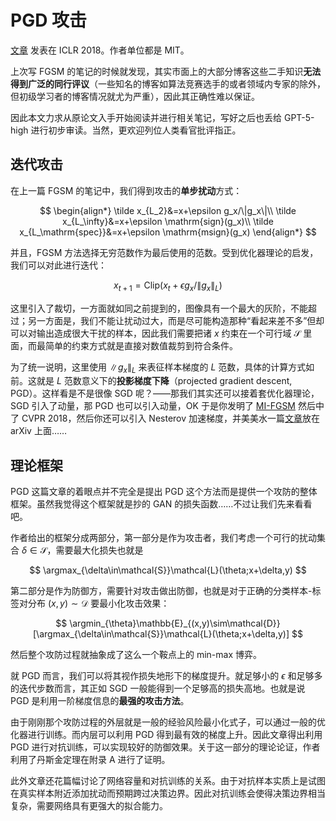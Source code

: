 # PGD 攻击

[文章](https://arxiv.org/abs/1706.06083) 发表在 ICLR 2018。作者单位都是 MIT。

上次写 FGSM 的笔记的时候就发现，其实市面上的大部分博客这些二手知识**无法得到广泛的同行评议**（一些知名的博客如算法竞赛选手的或者领域内专家的除外，但初级学习者的博客情况就尤为严重），因此其正确性难以保证。

因此本文力求从原论文入手开始阅读并进行相关笔记，写好之后也丢给 GPT-5-high 进行初步审读。当然，更欢迎列位人类看官批评指正。

## 迭代攻击

在上一篇 FGSM 的笔记中，我们得到攻击的**单步扰动**方式：

$$
\begin{align*}
    \tilde x_{L_2}&=x+\epsilon g_x/\|g_x\|\\
    \tilde x_{L_\infty}&=x+\epsilon \mathrm{sign}(g_x)\\
    \tilde x_{L_\mathrm{spec}}&=x+\epsilon \mathrm{msign}(g_x)
\end{align*}
$$

并且，FGSM 方法选择无穷范数作为最后使用的范数。受到优化器理论的启发，我们可以对此进行迭代：

$$
x_{t+1}=\mathrm{Clip}(x_t+\epsilon g_x/\|g_x\|_L)
$$

这里引入了裁切，一方面就如同之前提到的，图像具有一个最大的灰阶，不能超过；另一方面是，我们不能让扰动过大，而是尽可能构造那种“看起来差不多”但却可以对输出造成很大干扰的样本，因此我们需要把诸 $x$ 约束在一个可行域 $\mathcal{S}$ 里面，而最简单的约束方式就是直接对数值裁剪到符合条件。

为了统一说明，这里使用 $\|g_x\|_L$ 来表征样本梯度的 $L$ 范数，具体的计算方式如前。这就是 $L$ 范数意义下的**投影梯度下降**（projected gradient descent, PGD）。这样看是不是很像 SGD 呢？——那我们其实还可以接着套优化器理论，SGD 引入了动量，那 PGD 也可以引入动量，OK 于是你发明了 [MI-FGSM](https://arxiv.org/abs/1710.06081) 然后中了 CVPR 2018，然后你还可以引入 Nesterov 加速梯度，并美美水一篇[文章](https://arxiv.org/abs/2105.05029)放在 arXiv 上面……

## 理论框架

PGD 这篇文章的着眼点并不完全是提出 PGD 这个方法而是提供一个攻防的整体框架。虽然我觉得这个框架就是抄的 GAN 的损失函数……不过让我们先来看看吧。

作者给出的框架分成两部分，第一部分是作为攻击者，我们考虑一个可行的扰动集合 $\delta\in\mathcal{S}$，需要最大化损失也就是

$$
\argmax_{\delta\in\mathcal{S}}\mathcal{L}(\theta;x+\delta,y)
$$

第二部分是作为防御方，需要针对攻击做出防御，也就是对于正确的分类样本-标签对分布 $(x,y)\sim\mathcal{D}$ 要最小化攻击效果：

$$
\argmin_{\theta}\mathbb{E}_{(x,y)\sim\mathcal{D}}[\argmax_{\delta\in\mathcal{S}}\mathcal{L}(\theta;x+\delta,y)]
$$

然后整个攻防过程就抽象成了这么一个鞍点上的 min-max 博弈。

就 PGD 而言，我们可以将其视作损失地形下的梯度提升。就足够小的 $\epsilon$ 和足够多的迭代步数而言，其正如 SGD 一般能得到一个足够高的损失高地。也就是说 PGD 是利用一阶梯度信息的**最强的攻击方法**。

由于刚刚那个攻防过程的外层就是一般的经验风险最小化式子，可以通过一般的优化器进行训练。而内层可以利用 PGD 得到最有效的梯度上升。因此文章得出利用 PGD 进行对抗训练，可以实现较好的防御效果。关于这一部分的理论论证，作者利用了丹斯金定理在附录 A 进行了证明。

此外文章还花篇幅讨论了网络容量和对抗训练的关系。由于对抗样本实质上是试图在真实样本附近添加扰动而预期跨过决策边界。因此对抗训练会使得决策边界相当复杂，需要网络具有更强大的拟合能力。
